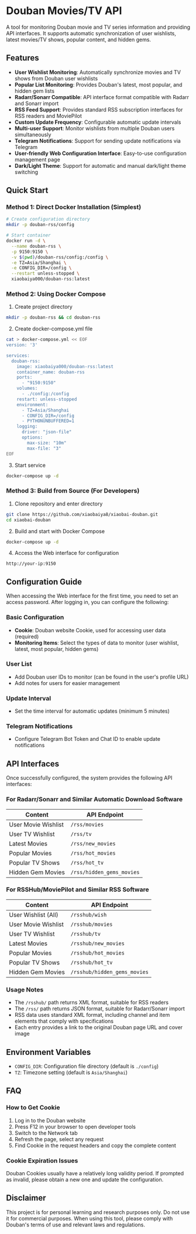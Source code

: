 # Douban Movies/TV API

A tool for monitoring Douban movie and TV series information and providing API interfaces. It supports automatic synchronization of user wishlists, latest movies/TV shows, popular content, and hidden gems.

## Features

- **User Wishlist Monitoring**: Automatically synchronize movies and TV shows from Douban user wishlists
- **Popular List Monitoring**: Provides Douban's latest, most popular, and hidden gem lists
- **Radarr/Sonarr Compatible**: API interface format compatible with Radarr and Sonarr import
- **RSS Feed Support**: Provides standard RSS subscription interfaces for RSS readers and MoviePilot
- **Custom Update Frequency**: Configurable automatic update intervals
- **Multi-user Support**: Monitor wishlists from multiple Douban users simultaneously
- **Telegram Notifications**: Support for sending update notifications via Telegram
- **User-friendly Web Configuration Interface**: Easy-to-use configuration management page
- **Dark/Light Theme**: Support for automatic and manual dark/light theme switching

## Quick Start

### Method 1: Direct Docker Installation (Simplest)

```bash
# Create configuration directory
mkdir -p douban-rss/config

# Start container
docker run -d \
  --name douban-rss \
  -p 9150:9150 \
  -v $(pwd)/douban-rss/config:/config \
  -e TZ=Asia/Shanghai \
  -e CONFIG_DIR=/config \
  --restart unless-stopped \
  xiaobaiya000/douban-rss:latest
```

### Method 2: Using Docker Compose

1. Create project directory

```bash
mkdir -p douban-rss && cd douban-rss
```

2. Create docker-compose.yml file

```bash
cat > docker-compose.yml << EOF
version: '3'

services:
  douban-rss:
    image: xiaobaiya000/douban-rss:latest
    container_name: douban-rss
    ports:
      - "9150:9150"
    volumes:
      - ./config:/config
    restart: unless-stopped
    environment:
      - TZ=Asia/Shanghai
      - CONFIG_DIR=/config
      - PYTHONUNBUFFERED=1
    logging:
      driver: "json-file"
      options:
        max-size: "10m"
        max-file: "3"
EOF
```

3. Start service

```bash
docker-compose up -d
```

### Method 3: Build from Source (For Developers)

1. Clone repository and enter directory

```bash
git clone https://github.com/xiaobaiya8/xiaobai-douban.git
cd xiaobai-douban
```

2. Build and start with Docker Compose

```bash
docker-compose up -d
```

4. Access the Web interface for configuration

```
http://your-ip:9150
```

## Configuration Guide

When accessing the Web interface for the first time, you need to set an access password. After logging in, you can configure the following:

### Basic Configuration

- **Cookie**: Douban website Cookie, used for accessing user data (required)
- **Monitoring Items**: Select the types of data to monitor (user wishlist, latest, most popular, hidden gems)

### User List

- Add Douban user IDs to monitor (can be found in the user's profile URL)
- Add notes for users for easier management

### Update Interval

- Set the time interval for automatic updates (minimum 5 minutes)

### Telegram Notifications

- Configure Telegram Bot Token and Chat ID to enable update notifications

## API Interfaces

Once successfully configured, the system provides the following API interfaces:

### For Radarr/Sonarr and Similar Automatic Download Software

| Content | API Endpoint |
| ---- | ---- |
| User Movie Wishlist | `/rss/movies` |
| User TV Wishlist | `/rss/tv` |
| Latest Movies | `/rss/new_movies` |
| Popular Movies | `/rss/hot_movies` |
| Popular TV Shows | `/rss/hot_tv` |
| Hidden Gem Movies | `/rss/hidden_gems_movies` |

### For RSSHub/MoviePilot and Similar RSS Software

| Content | API Endpoint |
| ---- | ---- |
| User Wishlist (All) | `/rsshub/wish` |
| User Movie Wishlist | `/rsshub/movies` |
| User TV Wishlist | `/rsshub/tv` |
| Latest Movies | `/rsshub/new_movies` |
| Popular Movies | `/rsshub/hot_movies` |
| Popular TV Shows | `/rsshub/hot_tv` |
| Hidden Gem Movies | `/rsshub/hidden_gems_movies` |

### Usage Notes

- The `/rsshub/` path returns XML format, suitable for RSS readers
- The `/rss/` path returns JSON format, suitable for Radarr/Sonarr import
- RSS data uses standard XML format, including channel and item elements that comply with specifications
- Each entry provides a link to the original Douban page URL and cover image

## Environment Variables

- `CONFIG_DIR`: Configuration file directory (default is `./config`)
- `TZ`: Timezone setting (default is `Asia/Shanghai`)

## FAQ

### How to Get Cookie

1. Log in to the Douban website
2. Press F12 in your browser to open developer tools
3. Switch to the Network tab
4. Refresh the page, select any request
5. Find Cookie in the request headers and copy the complete content

### Cookie Expiration Issues

Douban Cookies usually have a relatively long validity period. If prompted as invalid, please obtain a new one and update the configuration.

## Disclaimer

This project is for personal learning and research purposes only. Do not use it for commercial purposes. When using this tool, please comply with Douban's terms of use and relevant laws and regulations. 